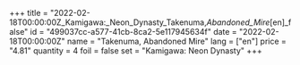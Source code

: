 +++
title = "2022-02-18T00:00:00Z_Kamigawa:_Neon_Dynasty_Takenuma,_Abandoned_Mire_[en]_false"
id = "499037cc-a577-41cb-8ca2-5e117945634f"
date = "2022-02-18T00:00:00Z"
name = "Takenuma, Abandoned Mire"
lang = ["en"]
price = "4.81"
quantity = 4
foil = false
set = "Kamigawa: Neon Dynasty"
+++
